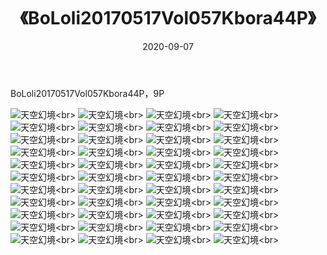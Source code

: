 ﻿---
layout: post
title: 《BoLoli20170517Vol057Kbora44P》
date: 2020-09-07
img: http://photo.orgx.cf/性感/2020/BoLoli20170517Vol057Kbora44P/000.jpg
tags: [美女,性感,泳衣]
---

BoLoli20170517Vol057Kbora44P，9P



![天空幻境](http://photo.orgx.cf/性感/2020/BoLoli20170517Vol057Kbora44P/001.jpg''天空幻境'')<br>
![天空幻境](http://photo.orgx.cf/性感/2020/BoLoli20170517Vol057Kbora44P/002.jpg''天空幻境'')<br>
![天空幻境](http://photo.orgx.cf/性感/2020/BoLoli20170517Vol057Kbora44P/003.jpg''天空幻境'')<br>
![天空幻境](http://photo.orgx.cf/性感/2020/BoLoli20170517Vol057Kbora44P/004.jpg''天空幻境'')<br>
![天空幻境](http://photo.orgx.cf/性感/2020/BoLoli20170517Vol057Kbora44P/005.jpg''天空幻境'')<br>
![天空幻境](http://photo.orgx.cf/性感/2020/BoLoli20170517Vol057Kbora44P/006.jpg''天空幻境'')<br>
![天空幻境](http://photo.orgx.cf/性感/2020/BoLoli20170517Vol057Kbora44P/007.jpg''天空幻境'')<br>
![天空幻境](http://photo.orgx.cf/性感/2020/BoLoli20170517Vol057Kbora44P/008.jpg''天空幻境'')<br>
![天空幻境](http://photo.orgx.cf/性感/2020/BoLoli20170517Vol057Kbora44P/009.jpg''天空幻境'')<br>
![天空幻境](http://photo.orgx.cf/性感/2020/BoLoli20170517Vol057Kbora44P/010.jpg''天空幻境'')<br>
![天空幻境](http://photo.orgx.cf/性感/2020/BoLoli20170517Vol057Kbora44P/011.jpg''天空幻境'')<br>
![天空幻境](http://photo.orgx.cf/性感/2020/BoLoli20170517Vol057Kbora44P/012.jpg''天空幻境'')<br>
![天空幻境](http://photo.orgx.cf/性感/2020/BoLoli20170517Vol057Kbora44P/013.jpg''天空幻境'')<br>
![天空幻境](http://photo.orgx.cf/性感/2020/BoLoli20170517Vol057Kbora44P/014.jpg''天空幻境'')<br>
![天空幻境](http://photo.orgx.cf/性感/2020/BoLoli20170517Vol057Kbora44P/015.jpg''天空幻境'')<br>
![天空幻境](http://photo.orgx.cf/性感/2020/BoLoli20170517Vol057Kbora44P/016.jpg''天空幻境'')<br>
![天空幻境](http://photo.orgx.cf/性感/2020/BoLoli20170517Vol057Kbora44P/017.jpg''天空幻境'')<br>
![天空幻境](http://photo.orgx.cf/性感/2020/BoLoli20170517Vol057Kbora44P/018.jpg''天空幻境'')<br>
![天空幻境](http://photo.orgx.cf/性感/2020/BoLoli20170517Vol057Kbora44P/019.jpg''天空幻境'')<br>
![天空幻境](http://photo.orgx.cf/性感/2020/BoLoli20170517Vol057Kbora44P/020.jpg''天空幻境'')<br>
![天空幻境](http://photo.orgx.cf/性感/2020/BoLoli20170517Vol057Kbora44P/021.jpg''天空幻境'')<br>
![天空幻境](http://photo.orgx.cf/性感/2020/BoLoli20170517Vol057Kbora44P/022.jpg''天空幻境'')<br>
![天空幻境](http://photo.orgx.cf/性感/2020/BoLoli20170517Vol057Kbora44P/023.jpg''天空幻境'')<br>
![天空幻境](http://photo.orgx.cf/性感/2020/BoLoli20170517Vol057Kbora44P/024.jpg''天空幻境'')<br>
![天空幻境](http://photo.orgx.cf/性感/2020/BoLoli20170517Vol057Kbora44P/025.jpg''天空幻境'')<br>
![天空幻境](http://photo.orgx.cf/性感/2020/BoLoli20170517Vol057Kbora44P/026.jpg''天空幻境'')<br>
![天空幻境](http://photo.orgx.cf/性感/2020/BoLoli20170517Vol057Kbora44P/027.jpg''天空幻境'')<br>
![天空幻境](http://photo.orgx.cf/性感/2020/BoLoli20170517Vol057Kbora44P/028.jpg''天空幻境'')<br>
![天空幻境](http://photo.orgx.cf/性感/2020/BoLoli20170517Vol057Kbora44P/029.jpg''天空幻境'')<br>
![天空幻境](http://photo.orgx.cf/性感/2020/BoLoli20170517Vol057Kbora44P/030.jpg''天空幻境'')<br>
![天空幻境](http://photo.orgx.cf/性感/2020/BoLoli20170517Vol057Kbora44P/031.jpg''天空幻境'')<br>
![天空幻境](http://photo.orgx.cf/性感/2020/BoLoli20170517Vol057Kbora44P/032.jpg''天空幻境'')<br>
![天空幻境](http://photo.orgx.cf/性感/2020/BoLoli20170517Vol057Kbora44P/033.jpg''天空幻境'')<br>
![天空幻境](http://photo.orgx.cf/性感/2020/BoLoli20170517Vol057Kbora44P/034.jpg''天空幻境'')<br>
![天空幻境](http://photo.orgx.cf/性感/2020/BoLoli20170517Vol057Kbora44P/035.jpg''天空幻境'')<br>
![天空幻境](http://photo.orgx.cf/性感/2020/BoLoli20170517Vol057Kbora44P/036.jpg''天空幻境'')<br>
![天空幻境](http://photo.orgx.cf/性感/2020/BoLoli20170517Vol057Kbora44P/037.jpg''天空幻境'')<br>
![天空幻境](http://photo.orgx.cf/性感/2020/BoLoli20170517Vol057Kbora44P/038.jpg''天空幻境'')<br>
![天空幻境](http://photo.orgx.cf/性感/2020/BoLoli20170517Vol057Kbora44P/039.jpg''天空幻境'')<br>
![天空幻境](http://photo.orgx.cf/性感/2020/BoLoli20170517Vol057Kbora44P/040.jpg''天空幻境'')<br>
![天空幻境](http://photo.orgx.cf/性感/2020/BoLoli20170517Vol057Kbora44P/041.jpg''天空幻境'')<br>
![天空幻境](http://photo.orgx.cf/性感/2020/BoLoli20170517Vol057Kbora44P/042.jpg''天空幻境'')<br>
![天空幻境](http://photo.orgx.cf/性感/2020/BoLoli20170517Vol057Kbora44P/043.jpg''天空幻境'')<br>
![天空幻境](http://photo.orgx.cf/性感/2020/BoLoli20170517Vol057Kbora44P/044.jpg''天空幻境'')<br>